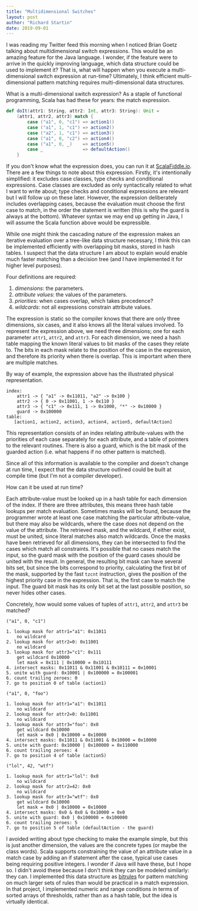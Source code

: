 ```yaml
---
title: "Multidimensional Switches"
layout: post
author: "Richard Startin"
date: 2019-09-01
---
```


I was reading my Twitter feed this morning when I noticed Brian Goetz talking about multidimensional switch expressions.
This would be an amazing feature for the Java language. I wonder, if the feature were to arrive in the quickly improving language, which data structure could be used to implement it?
That is, what will happen when you execute a multi-dimensional switch expression at run-time?
Ultimately, I think efficient multi-dimensional pattern matching requires multi-dimensional data structures.

What is a multi-dimensional switch expression? As a staple of functional programming, Scala has had these for years: the match expression.

```scala
def doIt(attr1: String, attr2: Int, attr3: String): Unit = 
    (attr1, attr2, attr3) match {
        case ("a1", 0, "c1") => action1()
        case ("a1", 1, "c1") => action2()
        case ("a2", 1, "c1") => action3()
        case ("a1", 0, "c2") => action4()
        case ("a1", 0, _)    => action5()
        case _               => defaultAction()
    }
```

If you don't know what the expression does, you can run it at [ScalaFiddle.io](https://scalafiddle.io/sf/kUArgNL/1).
There are a few things to note about this expression.
Firstly, it's intentionally simplified: it excludes case classes, type checks and conditional expressions.
Case classes are excluded as only syntactically related to what I want to write about; type checks and conditional expressions are relevant but I will follow up on these later. However, the expression deliberately includes overlapping cases, because the evaluation must choose the first case to match, in the order the statement is written (this is why the guard is always at the bottom). Whatever syntax we may end up getting in Java, I will assume the Scala function above would be expressible. 

While one might think the cascading nature of the expression makes an iterative evaluation over a tree-like data structure necessary, I think this can be implemented efficiently with overlapping bit masks, stored in hash tables.
I suspect that the data structure I am about to explain would enable much faster matching than a decision tree (and I have implemented it for higher level purposes). 

Four definitions are required:

 1. _dimensions_: the parameters.
 2. _attribute values_: the values of the parameters.
 3. _priorities_: when cases overlap, which takes precedence?
 4. _wildcards_: not all expressions constrain attribute values.

 The expression is static so the compiler knows that there are only three dimensions, six cases, and it also knows all the literal values involved.
 To represent the expression above, we need three dimensions; one for each parameter `attr1`, `attr2`, and `attr3`. For each dimension, we need a hash table mapping the known literal values to bit masks of the cases they relate to.
 The bits in each mask relate to the position of the case in the expression, and therefore its priority when there is overlap.
 This is important when there are multiple matches.

 By way of example, the expression above has the illustrated physical representation.

 ```
 index:
     attr1 -> { "a1" -> 0x11011, "a2" -> 0x100 }
     attr2 -> { 0 -> 0x11001, 1 -> 0x110 }
     attr3 -> { "c1" -> 0x111, 1 -> 0x1000, "*" -> 0x10000 }
     guard -> 0x100000
 table:
    [action1, action2, action3, action4, action5, defaultAction]

 ```

This representation consists of an index relating attribute-values with the priorities of each case separately for each attribute, and a table of pointers to the relevant routines.
There is also a guard, which is the bit mask of the guarded action (i.e. what happens if no other pattern is matched).

Since all of this information is available to the compiler and doesn't change at run time, I expect that the data structure outlined could be built at compile time (but I'm not a compiler developer).

How can it be used at run time?

Each attribute-value must be looked up in a hash table for each dimension of the index. 
If there are three attributes, this means three hash table lookups per match evaluation.
Sometimes masks will be found, because the programmer wrote at least one case matching the particular attribute-value, but there may also be wildcards, where the case does not depend on the value of the attribute.
The retrieved mask, and the wildcard, if either exist, must be united, since literal matches also match wildcards.
Once the masks have been retrieved for all dimensions, they can be intersected to find the cases which match all constraints.
It's possible that no cases match the input, so the guard mask with the position of the guard cases should be united with the result.
In general, the resulting bit mask can have several bits set, but since the bits correspond to priority, calculating the first bit of the mask, supported by the fast `tzcnt` instruction, gives the position of the highest priority case in the expression.
That is, the first case to match the input.
The guard bit mask has its only bit set at the last possible position, so never hides other cases.

Concretely, how would some values of tuples of `attr1`, `attr2`, and `attr3` be matched?

```
("a1", 0, "c1")

1. lookup mask for attr1="a1": 0x11011
    no wildcard
2. lookup mask for attr2=0: 0x11001
    no wildcard
3. lookup mask for attr3="c1": 0x111
    get wildcard 0x10000
    let mask = 0x111 | 0x10000 = 0x10111
4. intersect masks: 0x11011 & 0x11001 & 0x10111 = 0x10001
5. unite with guard: 0x10001 | 0x100000 = 0x100001
6. count trailing zeroes: 0
7. go to position 0 of table (action1)

("a1", 0, "foo")

1. lookup mask for attr1="a1": 0x11011
    no wildcard
2. lookup mask for attr2=0: 0x11001
    no wildcard
3. lookup mask for attr3="foo": 0x0
    get wildcard 0x10000
    let mask = 0x0 | 0x10000 = 0x10000
4. intersect masks: 0x11011 & 0x11001 & 0x10000 = 0x10000
5. unite with guard: 0x10000 | 0x100000 = 0x110000
6. count trailing zeroes: 4
7. go to position 4 of table (action5)

("lol", 42, "wtf")

1. lookup mask for attr1="lol": 0x0
    no wildcard
2. lookup mask for attr2=42: 0x0
    no wildcard
3. lookup mask for attr3="wtf": 0x0
    get wildcard 0x10000
    let mask = 0x0 | 0x10000 = 0x10000
4. intersect masks: 0x0 & 0x0 & 0x10000 = 0x0
5. unite with guard: 0x0 | 0x100000 = 0x100000
6. count trailing zeroes: 5
7. go to position 5 of table (defaultAction - the guard)
```

I avoided writing about type checking to make the example simple, but this is just another dimension, the values are the concrete types (or maybe the class words).
Scala supports constraining the value of an attribute value in a match case by adding an if statement after the case, typical use cases being requiring positive integers.
I wonder if Java will have these, but I hope so. I didn't avoid these because I don't think they can be modeled similarly: they can.
I implemented this data structure as [bitrules](https://github.com/richardstartin/bitrules) for pattern matching on much larger sets of rules than would be practical in a match expression.
In that project, I implemented numeric and range conditions in terms of sorted arrays of thresholds, rather than as a hash table, but the idea is virtually identical.
